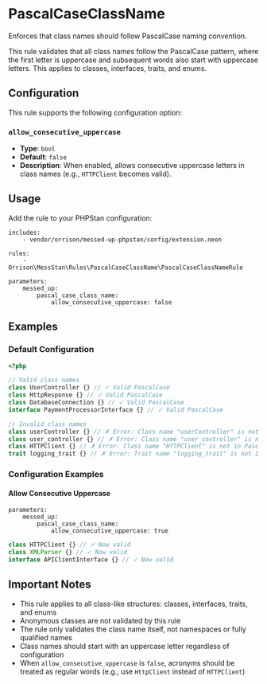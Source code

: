 # PascalCaseClassName

Enforces that class names should follow PascalCase naming convention.

This rule validates that all class names follow the PascalCase pattern, where the first letter is uppercase and subsequent words also start with uppercase letters. This applies to classes, interfaces, traits, and enums.

## Configuration

This rule supports the following configuration option:

### `allow_consecutive_uppercase`
- **Type**: `bool`
- **Default**: `false`
- **Description**: When enabled, allows consecutive uppercase letters in class names (e.g., `HTTPClient` becomes valid).

## Usage

Add the rule to your PHPStan configuration:

```neon
includes:
    - vendor/orrison/messed-up-phpstan/config/extension.neon

rules:
    - Orrison\MessStan\Rules\PascalCaseClassName\PascalCaseClassNameRule

parameters:
    messed_up:
        pascal_case_class_name:
            allow_consecutive_uppercase: false
```

## Examples

### Default Configuration

```php
<?php

// Valid class names
class UserController {} // ✓ Valid PascalCase
class HttpResponse {} // ✓ Valid PascalCase
class DatabaseConnection {} // ✓ Valid PascalCase
interface PaymentProcessorInterface {} // ✓ Valid PascalCase

// Invalid class names
class userController {} // ✗ Error: Class name "userController" is not in PascalCase.
class user_controller {} // ✗ Error: Class name "user_controller" is not in PascalCase.
class HTTPClient {} // ✗ Error: Class name "HTTPClient" is not in PascalCase (consecutive uppercase not allowed by default).
trait logging_trait {} // ✗ Error: Trait name "logging_trait" is not in PascalCase.
```

### Configuration Examples

#### Allow Consecutive Uppercase

```neon
parameters:
    messed_up:
        pascal_case_class_name:
            allow_consecutive_uppercase: true
```

```php
class HTTPClient {} // ✓ Now valid
class XMLParser {} // ✓ Now valid
interface APIClientInterface {} // ✓ Now valid
```

## Important Notes

- This rule applies to all class-like structures: classes, interfaces, traits, and enums
- Anonymous classes are not validated by this rule
- The rule only validates the class name itself, not namespaces or fully qualified names
- Class names should start with an uppercase letter regardless of configuration
- When `allow_consecutive_uppercase` is `false`, acronyms should be treated as regular words (e.g., use `HttpClient` instead of `HTTPClient`)
